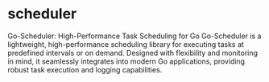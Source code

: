 # scheduler
Go-Scheduler: High-Performance Task Scheduling for Go Go-Scheduler is a lightweight, high-performance scheduling library for executing tasks at predefined intervals or on demand. Designed with flexibility and monitoring in mind, it seamlessly integrates into modern Go applications, providing robust task execution and logging capabilities.